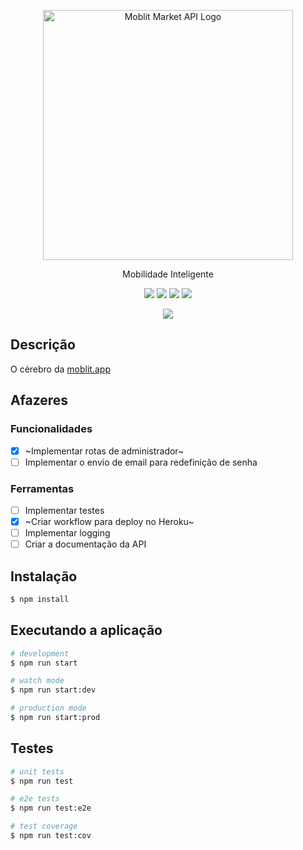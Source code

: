 <p align="center">
  <img src="https://svgshare.com/i/gmk.svg" width="400" alt="Moblit Market API Logo" />
</p>

[circleci-image]: https://img.shields.io/circleci/build/github/nestjs/nest/master?token=abc123def456
[circleci-url]: https://circleci.com/gh/nestjs/nest

  <p align="center">Mobilidade Inteligente</p>
  <p align="center">
    <img src="https://img.shields.io/website-up-down-green-red/http/moblit.app"/>
    <img src="https://img.shields.io/badge/maintainer-@nickolascarlos-orange"/>
    <img src="https://img.shields.io/badge/framework-Nest.js-red.svg"/>
    <img src="https://img.shields.io/badge/license-unlicensed-blue.svg"/>
  </p>
  <p align="center">
    <img src="https://img.shields.io/badge/Made%20with-TypeScript-blue?style=for-the-badge&logo=TypeScript"/>
  </p>

## Descrição

O cérebro da [moblit.app](https://moblit.app)

## Afazeres

### Funcionalidades
- [x] ~Implementar rotas de administrador~
- [ ] Implementar o envio de email para redefinição de senha

### Ferramentas
- [ ] Implementar testes
- [x] ~Criar workflow para deploy no Heroku~
- [ ] Implementar logging
- [ ] Criar a documentação da API

## Instalação

```bash
$ npm install
```

## Executando a aplicação

```bash
# development
$ npm run start

# watch mode
$ npm run start:dev

# production mode
$ npm run start:prod
```

## Testes

```bash
# unit tests
$ npm run test

# e2e tests
$ npm run test:e2e

# test coverage
$ npm run test:cov
```
